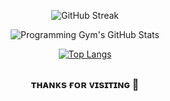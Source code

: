 <div class="stats" align="center">

![GitHub Streak](https://streak-stats.demolab.com?user=lumenpearson&theme=catppuccin-mocha&border_radius=20&date_format=M%20j%5B%2C%20Y%5D&mode=weekly&sideNums=FAB387&ring=74C7EC&fire=F38BA8&hide_border=true&dates=7F849C&sideLabels=CDD6F4&currStreakLabel=C6A0F6&currStreakNum=F38BA8&stroke=B4BEFE)

![Programming Gym's GitHub Stats](https://github-readme-stats.vercel.app/api?username=lumenpearson&hide=stars&count_private=true&show_icons=true&rank_icon=github&include_all_commits=true&show=reviews,prs_merged,prs_merged_percentage&border_radius=20&bg_color=1e1e2e&text_color=cdd6f4&icon_color=cba6f7&title_color=94e2d5&hide_border=true) 

[![Top Langs](https://github-readme-stats.vercel.app/api/top-langs/?username=lumenpearson&layout=compact&show_icons=true&border_radius=20&hide_border=true&theme=catppuccin_mocha)](https://github.com/anuraghazra/github-readme-stats)

</div>

##

<h3 align="center" text-align="center">ᴛʜᴀɴᴋs ғᴏʀ ᴠɪsɪᴛɪɴɢ 💖</h3>
